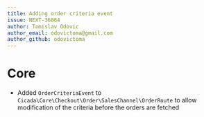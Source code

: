 ```yaml
---
title: Adding order criteria event
issue: NEXT-36064
author: Tomislav Odovic
author_email: odovictoma@gmail.com
author_github: odovictoma
---
```

# Core
* Added `OrderCriteriaEvent` to `Cicada\Core\Checkout\Order\SalesChannel\OrderRoute` to allow modification of the criteria before the orders are fetched
